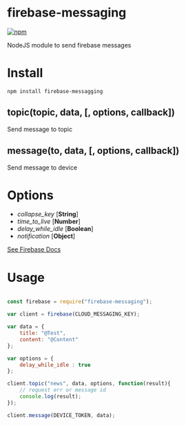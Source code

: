 # firebase-messaging
[![npm](https://img.shields.io/npm/v/firebase-messaging.svg)](https://www.npmjs.com/package/firebase-messaging)

NodeJS module to send firebase messages

# Install
`npm install firebase-messagging`

## topic(topic, data, [, options, callback])
Send message to topic

## message(to, data, [, options, callback])
Send message to device
 
# Options
- *collapse_key* [**String**]
- *time_to_live* [**Number**]
- *delay_while_idle* [**Boolean**]
- *notification* [**Object**]

[See Firebase Docs](https://firebase.google.com/docs/cloud-messaging/http-server-ref)

# Usage

```javascript

const firebase = require("firebase-messaging");

var client = firebase(CLOUD_MESSAGING_KEY);

var data = {
    title: "@Test",
    content: "@Content"
};

var options = {
	delay_while_idle : true	
};

client.topic("news", data, options, function(result){
	// request err or message id
	console.log(result);	
});

client.message(DEVICE_TOKEN, data);

```
